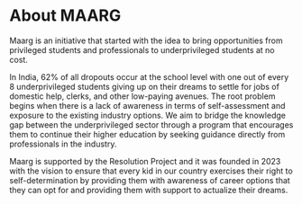 # About MAARG
Maarg is an initiative that started with the idea to bring opportunities from privileged students and professionals to underprivileged students at no cost.

In India, 62% of all dropouts occur at the school level with one out of every 8 underprivileged students giving up on their dreams to settle for jobs of domestic help, clerks, and other low-paying avenues. The root problem begins when there is a lack of awareness in terms of self-assessment and exposure to the existing industry options. We aim to bridge the knowledge gap between the underprivileged sector through a program that encourages them to continue their higher education by seeking guidance directly from professionals in the industry.

Maarg is supported by the Resolution Project and it was founded in 2023 with the vision to ensure that every kid in our country exercises their right to self-determination by providing them with awareness of career options that they can opt for and providing them with support to actualize their dreams.
